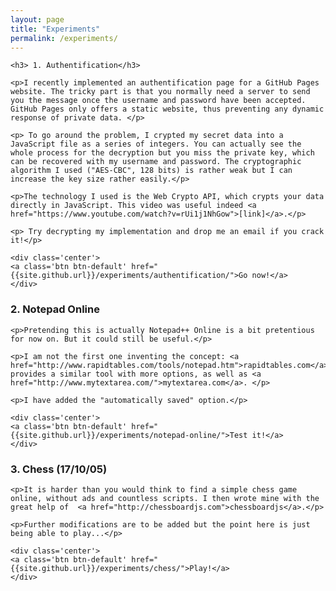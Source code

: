 ```yaml
---
layout: page
title: "Experiments"
permalink: /experiments/
---
```


<div class="post-summary">

	<h3> 1. Authentification</h3>

	<p>I recently implemented an authentification page for a GitHub Pages website. The tricky part is that you normally need a server to send you the message once the username and password have been accepted. GitHub Pages only offers a static website, thus preventing any dynamic response of private data. </p>

	<p> To go around the problem, I crypted my secret data into a JavaScript file as a series of integers. You can actually see the whole process for the decryption but you miss the private key, which can be recovered with my username and password. The cryptographic algorithm I used ("AES-CBC", 128 bits) is rather weak but I can increase the key size rather easily.</p>

	<p>The technology I used is the Web Crypto API, which crypts your data directly in JavaScript. This video was useful indeed <a href="https://www.youtube.com/watch?v=rUi1j1NhGow">[link]</a>.</p>

	<p> Try decrypting my implementation and drop me an email if you crack it!</p>
	
	<div class='center'>
	<a class='btn btn-default' href="{{site.github.url}}/experiments/authentification/">Go now!</a> 
	</div>

</div>


<div class="post-summary">
	<h3> 2. Notepad Online</h3>

	<p>Pretending this is actually Notepad++ Online is a bit pretentious for now on. But it could still be useful.</p>

	<p>I am not the first one inventing the concept: <a href="http://www.rapidtables.com/tools/notepad.htm">rapidtables.com</a> provides a similar tool with more options, as well as <a href="http://www.mytextarea.com/">mytextarea.com</a>. </p>

	<p>I have added the "automatically saved" option.</p>

	<div class='center'>
	<a class='btn btn-default' href="{{site.github.url}}/experiments/notepad-online/">Test it!</a> 
	</div>
</div>


<div class="post-summary">
	<h3> 3. Chess (17/10/05)</h3>

	<p>It is harder than you would think to find a simple chess game online, without ads and countless scripts. I then wrote mine with the great help of  <a href="http://chessboardjs.com">chessboardjs</a>.</p>

    <p>Further modifications are to be added but the point here is just being able to play...</p>

	<div class='center'>
	<a class='btn btn-default' href="{{site.github.url}}/experiments/chess/">Play!</a> 
	</div>
</div>



